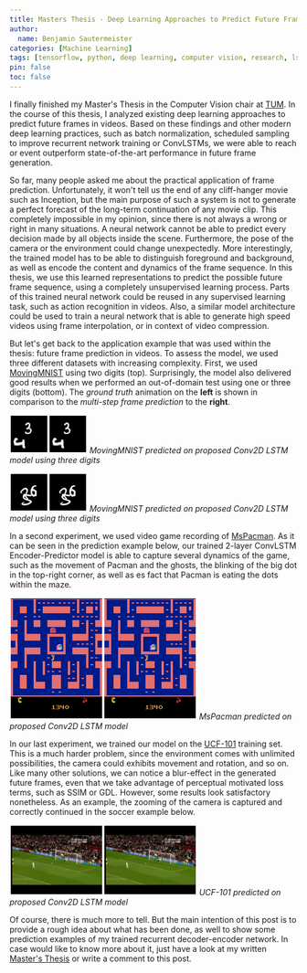 ```yaml
---
title: Masters Thesis - Deep Learning Approaches to Predict Future Frames in Videos
author:
  name: Benjamin Sautermeister
categories: [Machine Learning]
tags: [tensorflow, python, deep learning, computer vision, research, lstm, education]
pin: false
toc: false
---
```


I finally finished my Master's Thesis in the Computer Vision chair at [TUM](https://www.tum.de/en/).
In the course of this thesis, I analyzed existing deep learning approaches to predict future frames in videos.
Based on these findings and other modern deep learning practices, such as batch normalization, scheduled sampling to improve
recurrent network training or ConvLSTMs, we were able to reach or event outperform state-of-the-art performance in
future frame generation.

So far, many people asked me about the practical application of frame prediction. Unfortunately, it won't tell us the end of any
cliff-hanger movie such as Inception, but the main purpose of such a system is not to generate a perfect forecast of the
long-term continuation of any movie clip. This completely impossible in my opinion, since there is not always a wrong or right
in many situations. A neural network cannot be able to predict every decision made by all objects inside the scene.
Furthermore, the pose of the camera or the environment could change unexpectedly. More interestingly, the trained model has
to be able to distinguish foreground and background, as well as encode the content and dynamics of the frame sequence.
In this thesis, we use this learned representations to predict the possible future frame sequence,
using a completely unsupervised learning process. Parts of this trained neural network could be reused in any
supervised learning task, such as action recognition in videos. Also, a similar model architecture could be used to train
a neural network that is able to generate high speed videos using frame interpolation, or in context of video compression.

But let's get back to the application example that was used within the thesis: future frame prediction in videos.
To assess the model, we used three different datasets with increasing complexity. First, we used
[MovingMNIST](http://www.cs.toronto.edu/~nitish/unsupervised_video/) using two digits (top).
Surprisingly, the model also delivered good results when we performed an out-of-domain test using one or three digits (bottom).
The *ground truth* animation on the **left** is shown in comparison to the *multi-step frame prediction* to the **right**.

![MovingMNIST with 2 digits](/assets/images/posts/2016/mm-anim-2digits.gif)
_MovingMNIST predicted on proposed Conv2D LSTM model using three digits_

![MovingMNIST with 3 digits](/assets/images/posts/2016/mm-anim-3digits.gif)
_MovingMNIST predicted on proposed Conv2D LSTM model using three digits_

In a second experiment, we used video game recording of [MsPacman](https://github.com/dyelax/Adversarial_Video_Generation).
As it can be seen in the prediction example below, our trained 2-layer ConvLSTM Encoder-Predictor model is able to capture
several dynamics of the game, such as the movement of Pacman and the ghosts, the blinking of the big dot in the top-right corner,
as well as es fact that Pacman is eating the dots within the maze.

![MsPacman](/assets/images/posts/2016/pac-anim.gif)
_MsPacman predicted on proposed Conv2D LSTM model_

In our last experiment, we trained our model on the [UCF-101](http://crcv.ucf.edu/data/UCF101.php) training set.
This is a much harder problem, since the environment comes with unlimited possibilities, the camera could exhibits
movement and rotation, and so on. Like many other solutions, we can notice a blur-effect in the generated future frames,
even that we take advantage of perceptual motivated loss terms, such as SSIM or GDL. However, some results look satisfactory
nonetheless. As an example, the zooming of the camera is captured and correctly continued in the soccer example below.

![UCF-101](/assets/images/posts/2016/ucf-anim.gif)
_UCF-101 predicted on proposed Conv2D LSTM model_

Of course, there is much more to tell. But the main intention of this post is to provide a rough idea about what has been done,
as well to show some prediction examples of my trained recurrent decoder-encoder network.
In case would like to know more about it, just have a look at my written [Master's Thesis](/assets/docs/2016/msc_thesis_bsautermeister.pdf) or write a comment to this post.